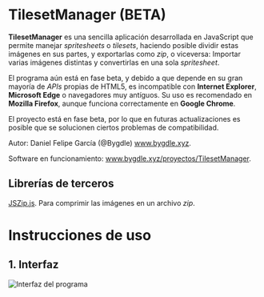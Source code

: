 # TilesetManager (BETA)

**TilesetManager** es una sencilla aplicación desarrollada en JavaScript que permite manejar _spritesheets_ o _tilesets_, haciendo posible dividir estas imágenes en sus partes, y exportarlas como _zip_, o viceversa: Importar varias imágenes distintas y convertirlas en una sola _spritesheet_.


El programa aún está en fase beta, y debido a que depende en su gran mayoría de _APIs_ propias de HTML5, es incompatible con **Internet Explorer**, **Microsoft Edge** o navegadores muy antíguos. Su uso es recomendado en **Mozilla Firefox**, aunque funciona correctamente en **Google Chrome**.


El proyecto está en fase beta, por lo que en futuras actualizaciones es posible que se solucionen ciertos problemas de compatibilidad.


Autor: Daniel Felipe García (@Bygdle) www.bygdle.xyz.

Software en funcionamiento: www.bygdle.xyz/proyectos/TilesetManager.

## Librerías de terceros
[JSZip.js](http://stuk.github.io/jszip/). Para comprimir las imágenes en un archivo _zip_.


# Instrucciones de uso

## 1. Interfaz

![Interfaz del programa](https://www.bygdle.xyz/proyectos/TilesetManager/guia/img/interfaz.png)